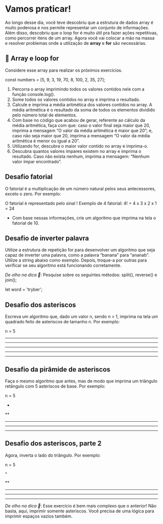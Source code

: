 # Vamos praticar!
Ao longo desse dia, você teve descobriu que a estrutura de dados array é muito poderosa e nos permite representar um conjunto de informações. Além disso, descobriu que o loop for é muito útil pra fazer ações repetitivas, como percorrer itens de um array. Agora você vai colocar a mão na massa e resolver problemas onde a utilização de **array** e **for** são necessárias.

## 🚀 Array e loop for
Considere esse array para realizar os próximos exercícios.

const numbers = [5, 9, 3, 19, 70, 8, 100, 2, 35, 27];

1. Percorra o array imprimindo todos os valores contidos nele com a função console.log().
2. Some todos os valores contidos no array e imprima o resultado.
3. Calcule e imprima a média aritmética dos valores contidos no array. A média aritmética é o resultado da soma de todos os elementos dividido pelo número total de elementos.
4. Com base no código que acabou de gerar, referente ao cálculo da média aritmética, faça com que: caso o valor final seja maior que 20, imprima a mensagem “O valor da média aritmética é maior que 20”; e, caso não seja maior que 20, imprima a mensagem “O valor da média aritmética é menor ou igual a 20”.
5. Utilizando for, descubra o maior valor contido no array e imprima-o.
6. Descubra quantos valores ímpares existem no array e imprima o resultado. Caso não exista nenhum, imprima a mensagem: “Nenhum valor ímpar encontrado”.

## Desafio fatorial
O fatorial é a multiplicação de um número natural pelos seus antecessores, exceto o zero. Por exemplo:

O fatorial é representado pelo sinal !
Exemplo de 4 fatorial:
4! = 4 x 3 x 2 x 1 = 24

 - Com base nessas informações, crie um algoritmo que imprima na tela o fatorial de 10.

## Desafio de inverter palavra
Utilize a estrutura de repetição for para desenvolver um algoritmo que seja capaz de inverter uma palavra, como a palavra “banana” para “ananab”. Utilize a string abaixo como exemplo. Depois, troque-a por outras para verificar se seu algoritmo está funcionando corretamente.

   *De olho na dica 👀*: Pesquise sobre os seguintes métodos: split(), reverse() e join();

let word = 'tryber';

## Desafio dos asteriscos
Escreva um algoritmo que, dado um valor n, sendo n > 1, imprima na tela um quadrado feito de asteriscos de tamanho n. Por exemplo:

n = 5

*****
*****
*****
*****
*****

## Desafio da pirâmide de asteriscos
Faça o mesmo algoritmo que antes, mas de modo que imprima um triângulo retângulo com 5 asteriscos de base. Por exemplo:

n = 5

*
**
***
****
*****

## Desafio dos asteriscos, parte 2
Agora, inverta o lado do triângulo. Por exemplo:

n = 5

    *
   **
  ***
 ****
*****
*De olho na dica 👀*: Esse exercício é bem mais complexo que o anterior! Não basta, aqui, imprimir somente asteriscos. Você precisa de uma lógica para imprimir espaços vazios também.
